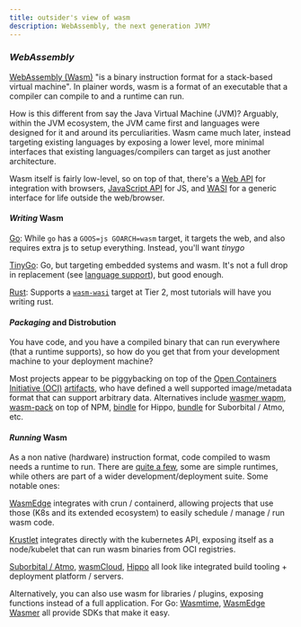 ```yaml
---
title: outsider's view of wasm
description: WebAssembly, the next generation JVM?
---
```


### _WebAssembly_

[WebAssembly (Wasm)](https://webassembly.org/)
"is a binary instruction format for a stack-based virtual machine".
In plainer words, wasm is a format of an executable that a compiler can compile to
and a runtime can run.

How is this different from say the Java Virtual Machine (JVM)?
Arguably, within the JVM ecosystem,
the JVM came first and languages were designed for it and around its perculiarities.
Wasm came much later,
instead targeting existing languages by exposing a lower level,
more minimal interfaces that existing languages/compilers can target as just another architecture.

Wasm itself is fairly low-level, so on top of that,
there's a [Web API](https://webassembly.github.io/spec/web-api/index.html) for integration with browsers,
[JavaScript API](https://webassembly.github.io/spec/js-api/index.html) for JS,
and [WASI](https://wasi.dev/) for a generic interface for life outside the web/browser.

#### _Writing_ Wasm

[Go](https://go.dev/): While `go` has a `GOOS=js GOARCH=wasm` target, it targets the web,
and also requires extra js to setup everything. Instead, you'll want _tinygo_

[TinyGo](https://tinygo.org/): Go, but targeting embedded systems and wasm.
It's not a full drop in replacement
(see [language support](https://tinygo.org/docs/reference/lang-support/)),
but good enough.

[Rust](https://www.rust-lang.org/):
Supports a [`wasm-wasi`](https://doc.rust-lang.org/nightly/rustc/platform-support.html#tier-2)
target at Tier 2, most tutorials will have you writing rust.

#### _Packaging_ and Distrobution

You have code, and you have a compiled binary that can run everywhere (that a runtime supports),
so how do you get that from your development machine to your deployment machine?

Most projects appear to be piggybacking on top of the
[Open Containers Initiative (OCI)](https://opencontainers.org/) [artifacts](https://github.com/opencontainers/artifacts),
who have defined a well supported image/metadata format that can support arbitrary data.
Alternatives include [wasmer wapm](https://wapm.io/),
[wasm-pack](https://github.com/rustwasm/wasm-pack) on top of NPM,
[bindle](https://docs.hippofactory.dev/topics/concepts/#bindle) for Hippo,
[bundle](https://docs.suborbital.dev/atmo/concepts/glossary) for Suborbital / Atmo,
etc.

#### _Running_ Wasm

As a non native (hardware) instruction format,
code compiled to wasm needs a runtime to run.
There are [quite a few](https://github.com/appcypher/awesome-wasm-runtimes),
some are simple runtimes,
while others are part of a wider development/deployment suite.
Some notable ones:

[WasmEdge](https://wasmedge.org/) integrates with crun / containerd,
allowing projects that use those (K8s and its extended ecosystem)
to easily schedule / manage / run wasm code.

[Krustlet](https://docs.krustlet.dev/) integrates directly with the kubernetes API,
exposing itself as a node/kubelet that can run wasm binaries from OCI registries.

[Suborbital / Atmo](https://suborbital.dev/),
[wasmCloud](https://wasmcloud.dev/),
[Hippo](https://docs.hippofactory.dev/)
all look like integrated build tooling + deployment platform / servers.

Alternatively, you can also use wasm for libraries / plugins,
exposing functions instead of a full application.
For Go:
[Wasmtime](https://pkg.go.dev/github.com/bytecodealliance/wasmtime-go),
[WasmEdge](https://pkg.go.dev/github.com/second-state/WasmEdge-go/wasmedge)
[Wasmer](https://pkg.go.dev/github.com/wasmerio/wasmer-go@v1.0.4/wasmer)
all provide SDKs that make it easy.
